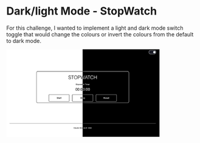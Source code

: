 # Dark/light Mode - StopWatch

For this challenge, I wanted to implement a light and dark mode switch toggle that would change the colours or invert the colours from the default to dark mode.

<img src="./images/dark-light-mode.png" style="width:80%;" />
